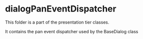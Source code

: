 # dialogPanEventDispatcher

This folder is a part of the presentation tier classes.

It contains the pan event dispatcher used by the BaseDialog class
